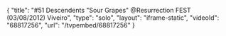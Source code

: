 {
    "title": "#51 Descendents \"Sour Grapes\" @Resurrection FEST (03\/08\/2012) Viveiro",
    "type": "solo",
    "layout": "iframe-static",
    "videoId": "68817256",
    "url": "\/tvpembed\/68817256"
}
